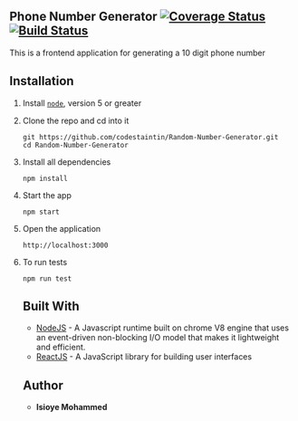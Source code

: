 ## Phone Number Generator [![Coverage Status](https://coveralls.io/repos/github/codestaintin/Random-Number-Generator/badge.svg?branch=write-application-tests)](https://coveralls.io/github/codestaintin/Random-Number-Generator?branch=write-application-tests) [![Build Status](https://travis-ci.org/codestaintin/Random-Number-Generator.svg?branch=develop)](https://travis-ci.org/codestaintin/Random-Number-Generator)
This is a frontend application for generating a 10 digit phone number

## Installation 
1. Install [`node`](https://nodejs.org/en/download/), version 5 or greater

2. Clone the repo and cd into it

    ```
    git https://github.com/codestaintin/Random-Number-Generator.git
    cd Random-Number-Generator
    ```

3. Install all dependencies

    ```
    npm install
    ```

4. Start the app

    ```
    npm start
    ```

5. Open the application

    ```
    http://localhost:3000
    ```    

6. To run tests

    ```
    npm run test
    ```  
    
    ## Built With
    * [NodeJS](https://nodejs.org/en/) - A Javascript runtime built on chrome V8 engine that uses an event-driven non-blocking I/O model that makes it lightweight and efficient.
    * [ReactJS](https://reactjs.org/) - A JavaScript library for building user interfaces
    
    ## Author
    
    * **Isioye Mohammed**